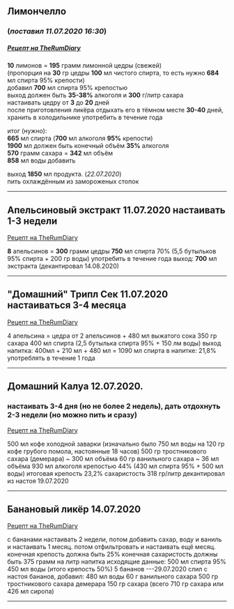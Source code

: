 ## Лимончелло 
### (*поставил 11.07.2020 16:30*)

##### [Рецепт на TheRumDiary](https://therumdiary.ru/napitki/likery/domashnij-limoncello.html)

**10** лимонов = **195** грамм лимонной цедры (свежей)  
(пропорция на **30** гр цедры **100** мл чистого спирта, то есть нужно **684** мл спирта 95% крепости)  
добавил **700** мл спирта 95% крепостью  
выход должен быть **35-38%** алкоголя и **300** г/литр сахара  
настаивать цедру от **3** до **20** дней  
после приготовления ликёра отдыхать его в тёмном месте **30-40** дней, хранить в холодильнике
употребить в течение года  

итог (нужно):  
**665** мл спирта (**700** мл алкоголя **95%** крепости)  
**1900** мл должен быть конечный объём **35%** алкоголя  
**570** грамм сахара = **342** мл объём  
**858** мл воды добавить

выход **1850** мл продукта. (*22.07.2020*)  
пить охлаждённым из замороженых стопок

------------------------------------------------------



## Апельсиновый экстракт 11.07.2020 настаивать 1-3 недели

[Рецепт на TheRumDiary](https://therumdiary.ru/napitki/likery/recepty-apelsinovyx-likerov.html)

**8** апельсинов = **300** грамм цедры
**750** мл спирта 70% (5,5 бутыльков 95% спирта + 200 гр  воды)
употребить в течение года
выход: **700** мл экстракта (декантировал 14.08.2020)

------------------------------------------------------



## "Домашний" Трипл Сек 11.07.2020 настаиваться 3-4 месяца

[Рецепт на TheRumDiary](https://therumdiary.ru/napitki/likery/recepty-apelsinovyx-likerov.html)

4 апельсина = цедра от 2 апельсинов + 480 мл выжатого сока
350 гр сахара
400 мл спирта (2,5 бутылька спирта 95% + 150 лм воды)
выход напитка: 400мл + 210 мл + 480 мл = 1090 мл
спирта в напитке: 21,8%
употреблять в течение 1 года

------------------------------------------------------



## Домашний Калуа 12.07.2020. 
### настаивать 3-4 дня (но не более 2 недель), дать отдохнуть 2-3 недели (но можно пить и сразу)

[Рецепт на TheRumDiary](https://therumdiary.ru/napitki/likery/recepty-kofejnogo-likera.html)

500 мл кофе холодной заварки (изначально было 750 мл воды на 120 гр кофе грубого помола, настоянные 18 часов)
500 гр тростникового сахара (демерара) ~ 300 мл объёма
60 гр ванильного сахара ~ 36 мл объёма
930 мл алкоголя крепостью 44% (430 мл спирта 95% + 500 мл воды)
итоговая крепость 23,2%
сахаристость 318 гр/литр
декантировал из настоя 19.07.2020

------------------------------------------------------



## Банановый ликёр	14.07.2020 

[Рецепт на TheRumDiary](https://therumdiary.ru/napitki/likery/banana-liqueur.html)

с бананами настаивать 2 недели, потом добавить сахар, воду и ваниль и настаивать 1 месяц. потом отфильтровать и настаивать ещё месяц.
конечная крепость должна быть 25%
конечная сахаристость должны быть 375 грамм на литр напитка
исходящие данные: 
500 мл спирта 95%
450 мл воды (итого крепость 50%)
5 бананов
---29.07.2020 слил с настоя бананов, добавил: 
480 мл воды
60 г ванильного сахара
500 гр тростникового сахара демерара
150 гр сахара
(всего 710 гр сахара или 426 мл сиропа)

-----------------------------------------------------